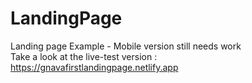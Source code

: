 # LandingPage
Landing page Example - Mobile version still needs work <br>
Take a look at the live-test version : https://gnavafirstlandingpage.netlify.app
